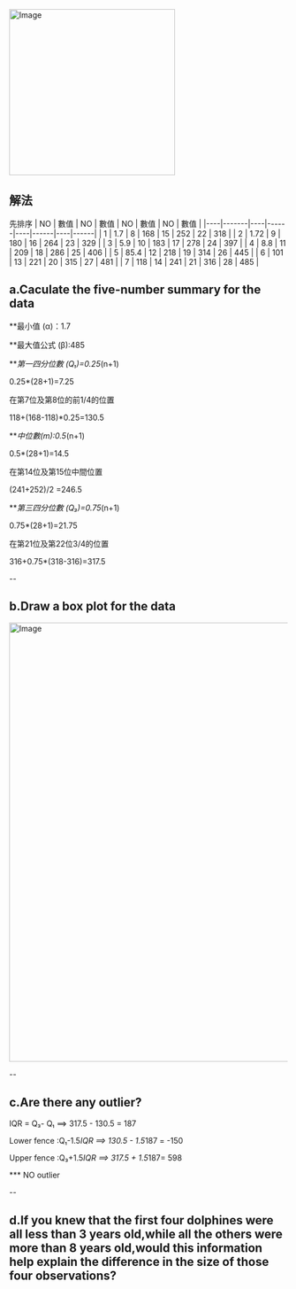 <img width="300" height="300" alt="Image" src="https://github.com/user-attachments/assets/65a9a232-46db-411e-a952-0f0776878953" />

## 解法
先排序
| NO | 數值  | NO | 數值 | NO | 數值 | NO | 數值 |
|----|-------|----|------|----|------|----|------|
| 1  | 1.7   | 8  | 168  | 15 | 252  | 22 | 318  |
| 2  | 1.72  | 9  | 180  | 16 | 264  | 23 | 329  |
| 3  | 5.9   | 10 | 183  | 17 | 278  | 24 | 397  |
| 4  | 8.8   | 11 | 209  | 18 | 286  | 25 | 406  |
| 5  | 85.4  | 12 | 218  | 19 | 314  | 26 | 445  |
| 6  | 101   | 13 | 221  | 20 | 315  | 27 | 481  |
| 7  | 118   | 14 | 241  | 21 | 316  | 28 | 485  |

## a.Caculate the five-number summary for the data

**最小值 (α)：1.7 

**最大值公式 (β):485 

***第一四分位數 (Q₁)=0.25*(n+1)

0.25*(28+1)=7.25

在第7位及第8位的前1/4的位置

118+(168-118)*0.25=130.5

***中位數(m):0.5*(n+1)

0.5*(28+1)=14.5

在第14位及第15位中間位置

(241+252)/2 =246.5

***第三四分位數 (Q₃)=0.75*(n+1)

0.75*(28+1)=21.75

在第21位及第22位3/4的位置

316+0.75*(318-316)=317.5

--

## b.Draw a box plot for the data

<img width="1620" height="793" alt="Image" src="https://github.com/user-attachments/assets/163ff80b-18f1-4422-a19b-d88c988df351" />

--

## c.Are there any outlier?

IQR = Q₃- Q₁ ==>  317.5 - 130.5 = 187

Lower fence :Q₁-1.5*IQR ==> 130.5 - 1.5*187 = -150

Upper fence :Q₃+1.5*IQR ==> 317.5 + 1.5*187= 598

*** NO outlier

--

## d.If you knew that the first four dolphines were all less than 3 years old,while all the others were more than 8 years old,would this information help explain the difference in the size of those four observations?

